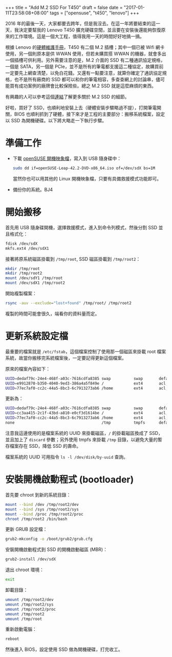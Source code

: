 +++
title = "Add M.2 SSD For T450"
draft = false
date = "2017-01-11T23:58:08+08:00"
tags = ["opensuse", "t450", "lenovo"]
+++

2016 年的最後一天，大家都要去跨年，但是我沒去。在這一年將要結束的這一天，我決定要幫我的 Lenovo T450
擴充硬碟空間，並且要在安裝後還能夠恢復原來的工作環境。這是一個大工程，值得我用一天的時間好好地搞一搞。

根據 Lenovo 的[硬體維護手冊](https://download.lenovo.com/pccbbs/mobiles_pdf/t450_hmm_en_sp40a27225.pdf)，T450
有二個 M.2 插槽；其中一個已被 Wifi 網卡使用，另一個則原本是供 WWAN 使用，但若未購買搭 WWAN
的機器，就會多出一個插槽可供利用。另外需要注意的是，M.2 介面的 SSD 有二種通訊協定規格，一個是
SATA，另一個是 PCIe，並不是所有的筆電都支援這二種協定，故購買前一定要先上網查清楚，以免白花錢。又還有一點要注意，就算你確定了通訊協定規格，也不是所有廠商的 SSD 都可以和你的筆電相容，多查查網上的討論串，儘可能買有成功案例的廠牌會比較保險些。總之 M.2 SSD 就是這麼麻煩的東西。

有興趣的人可以參考這個[連結](http://www.tpuser.idv.tw/wp/?p=2647)了解更多關於 M.2 SSD 的細節。

好啦，買好了 SSD，也順利地安裝上去（硬體安裝步驟略過不提），打開筆電開關，BIOS 也順利抓到了硬體，接下來才是工程的主要部分：搬移系統檔案，設定以 SSD 為開機硬碟。以下將大略走一下執行步驟。

# 準備工作
*   下載 [openSUSE 開機映象檔](https://software.opensuse.org)，寫入到 USB 隨身碟中：

    ~~~bash
    sudo dd if=openSUSE-Leap-42.2-DVD-x86_64.iso of=/dev/sdX bs=1M
    ~~~

    當然你也可以用其他的 Linux 開機映象檔，只要有具備救援模式功能即可。

*   備份你的系統。BJ4

# 開始搬移
首先用 USB 隨身碟開機，選擇救援模式，進入到命令列模式，然後分割 SSD 並且格式化：

~~~bash
fdisk /dev/sdX
mkfs.ext4 /dev/sdX1
~~~

接著將原系統磁區掛載到 `/tmp/root`, SSD 磁區掛載到 `/tmp/root2`：

~~~bash
mkdir /tmp/root
mkdir /tmp/root2
mount /dev/sdY1 /tmp/root
mount /dev/sdX1 /tmp/root2
~~~

開始複製檔案：

~~~bash
rsync -auv --exclude="lost+found" /tmp/root/ /tmp/root2
~~~

複製的時間可能會很久，端看你的資料量而定。

# 更新系統設定檔
最重要的檔案就是 `/etc/fstab`，這個檔案控制了使用那一個磁區來掛載 root 檔案系統，故當你搬移完系統檔案後，一定要記得更新這個檔案。

原來的檔案內容如下：

~~~bash
UUID=dedaf79c-24e4-468f-a03c-7616cdfa8385 swap          swap       defaults              0 0
UUID=e9912870-b350-4040-9ed3-386a4a5f849e /             ext4       acl,user_xattr        1 1
UUID=77ec7af0-cc2c-44a5-8bc3-6c7913273ab6 /home         ext4       acl,user_xattr        1 2
~~~

更新為：

~~~bash
UUID=dedaf79c-24e4-468f-a03c-7616cdfa8385 swap          swap       defaults              0 0
UUID=cc3aa415-2c1f-43bd-a810-e0cf3d1614be /             ext4       acl,user_xattr,discard 1 1
UUID=77ec7af0-cc2c-44a5-8bc3-6c7913273ab6 /home         ext4       acl,user_xattr        1 2
none                                      /tmp          tmpfs      defaults              0 0
~~~

注意我這邊使用的是檔案系統的 UUID 來掛載磁區，`/` 的掛載磁區換成了 SSD，並且加上了 `discard`
參數；另外使用 tmpfs 來掛載 `/tmp` 目錄，以避免大量的暫存檔案存在 SSD，降低 SSD 的壽命。

檔案系統的 UUID 可用指令 `ls -l /dev/disk/by-uuid` 查詢。

# 安裝開機啟動程式 (bootloader)
首先要 chroot 到新的系統目錄：

~~~bash
mount --bind /dev /tmp/root2/dev
mount --bind /sys /tmp/root2/sys
mount --bind /proc /tmp/root2/proc
chroot /tmp/root2 /bin/bash
~~~

更新 GRUB 設定檔：

~~~bash
grub2-mkconfig -o /boot/grub2/grub.cfg
~~~

安裝開機啟動程式到 SSD 的開機啟動磁區 (MBR)：

~~~bash
grub2-install /dev/sdX
~~~

退出 chroot 環境：

~~~bash
exit
~~~

卸載目錄：

~~~bash
umount /tmp/root2/dev
umount /tmp/root2/sys
umount /tmp/root2/proc
umount /tmp/root2
umount /tmp/root
~~~

重新啟動電腦：

~~~bash
reboot
~~~

然後進入 BIOS，設定使用 SSD 做為開機硬碟，打完收工。
